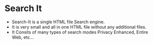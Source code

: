 <h1>Search It</h1>

<ul>
<li>Search-It is a single HTML file Search engine.</li>
<li>It is very small and all in one HTML file without any additional files.</li>
<li>It Consits of many types of search modes Privacy Enhanced, Entire Web, etc...</li>
</ul>
